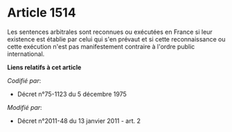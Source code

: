 # Article 1514

Les sentences arbitrales sont reconnues ou exécutées en France si leur existence est établie par celui qui s'en prévaut et si
cette reconnaissance ou cette exécution n'est pas manifestement contraire à l'ordre public international.

**Liens relatifs à cet article**

_Codifié par_:

  - Décret n°75-1123 du 5 décembre 1975

_Modifié par_:

  - Décret n°2011-48 du 13 janvier 2011 - art. 2
